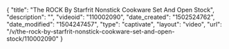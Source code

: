 {
    "title": "The ROCK By Starfrit Nonstick Cookware Set And Open Stock",
    "description": "",
    "videoid": "110002090",
    "date_created": "1502524762",
    "date_modified": "1504247457",
    "type": "captivate",
    "layout": "video",
    "url": "\/v\/the-rock-by-starfrit-nonstick-cookware-set-and-open-stock\/110002090"
}